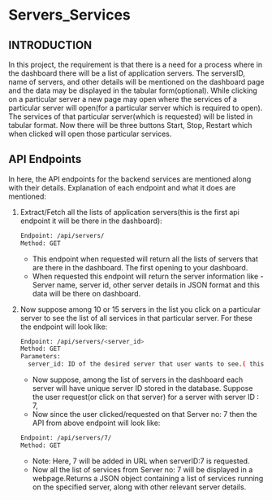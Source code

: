 # Servers_Services

## INTRODUCTION

In this project, the requirement is that there is a need for a process where in the dashboard there will be a list of application servers. The serversID, name of servers, and other details will be mentioned on the
dashboard page and the data may be displayed in the tabular form(optional). While clicking on a particular server a new page may open where the services of a particular server will open(for a particular server which is required to open). The services of that particular server(which is requested) will be listed in tabular format. Now there will be three buttons Start, Stop, Restart which when clicked will open those particular services.


## API Endpoints

In here, the API endpoints for the backend services are mentioned along with their details. Explanation of each endpoint and what it does are mentioned:

1. Extract/Fetch all the lists of application servers(this is the first api endpoint it will be there in the dashboard):
   ```bash
   Endpoint: /api/servers/
   Method: GET
   ```
   - This endpoint when requested will return all the lists of servers that are there in the dashboard. The first opening to your dashboard.
   - When requested this endpoint will return the server information like - Server name, server id, other server details in JSON format and this data will be there on dashboard.

2. Now suppose among 10 or 15 servers in the list you click on a particular server to see the list of all services in that particular server. For these the endpoint will look like:
   ```bash
   Endpoint: /api/servers/<server_id>
   Method: GET
   Parameters:
     server_id: ID of the desired server that user wants to see.( this is a data that needs to be passed as <server_id> is a placeholder.
   ```
   - Now suppose, among the list of servers in the dashboard each server will have unique server ID stored in the database. Suppose the user request(or click on that server) for a server with server ID : 7,
   - Now since the user clicked/requested on that Server no: 7 then the API from above endpoint will look like:
   ```bash
   Endpoint: /api/servers/7/
   Method: GET
   
   ```
   - Note: Here, 7 will be added in URL when serverID:7 is requested.
   - Now all the list of services from Server no: 7 will be displayed in a webpage.Returns a JSON object containing a list of services running on the specified server, along with other relevant server details.







